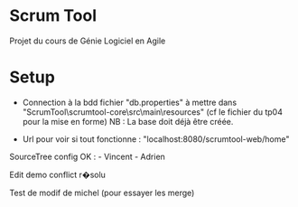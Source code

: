 # Scrum Tool

Projet du cours de Génie Logiciel en Agile

# Setup

- Connection à la bdd fichier "db.properties" à mettre dans "ScrumTool\scrumtool-core\src\main\resources"
(cf le fichier du tp04 pour la mise en forme)
NB : La base doit déjà être créée.

- Url pour voir si tout fonctionne : "localhost:8080/scrumtool-web/home"

SourceTree config OK : 
	- Vincent
	- Adrien
	
Edit demo conflict r�solu

Test de modif de michel (pour essayer les merge)
